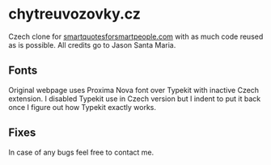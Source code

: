 # chytreuvozovky.cz

Czech clone for [smartquotesforsmartpeople.com](http://smartquotesforsmartpeople.com) with as much code reused as is possible. All credits go to Jason Santa Maria.

## Fonts

Original webpage uses Proxima Nova font over Typekit with inactive Czech extension. I disabled Typekit use in Czech version but I indent to put it back once I figure out how Typekit exactly works.

## Fixes

In case of any bugs feel free to contact me.
